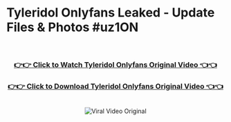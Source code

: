 # Tyleridol Onlyfans Leaked - Update Files & Photos #uz1ON


<br>
<div align="center">
<h3><a href="https://links2leaks.com/tyleridol" rel="nofollow">👉👉 Click to Watch Tyleridol Onlyfans Original Video 👈👈</a></h3>
<h3><a href="https://links2leaks.com/tyleridol" rel="nofollow">👉👉 Click to Download Tyleridol Onlyfans Original Video 👈👈</a></h3>
<br>
<a href="https://links2leaks.com/tyleridol" rel="nofollow"><img src="https://i.ibb.co/Gkj2r4b/banner.png" alt="Viral Video Original" style="max-width: 100%; display: inline-block;" data-target="animated-image.originalImage"></a>
</div>